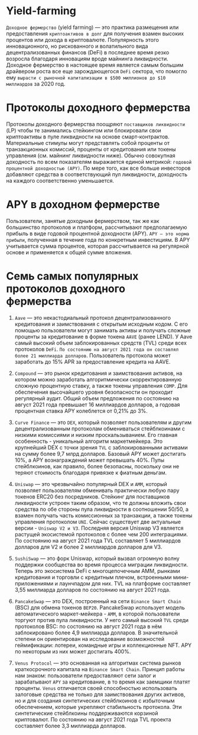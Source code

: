 # Yield-farming

`Доходное фермерство` (yield farming) — это практика размещения или предоставления `криптоактивов в долг` для получения взамен высоких процентов или дохода в криптовалюте. Популярность этого инновационного, но рискованного и волатильного вида децентрализованных финансов (DeFi) в последнее время резко возросла благодаря инновациям вроде майнинга ликвидности. Доходное фермерство в настоящее время является самым большим драйвером роста все еще зарождающегося `DeFi` сектора, что помогло ему `вырасти с рыночной капитализации в $500 миллионов до $10 миллиардов` за 2020 год.

# Протоколы доходного фермерства

Протоколы доходного фермерства поощряют `поставщиков ликвидности` (LP) чтобы те занимались стейкингом или блокировали свои криптоактивы в пуле ликвидности на основе смарт-контрактов. Материальные стимулы могут представлять собой проценты от транзакционных комиссий, проценты от кредитования или токены управления (см. майнинг ликвидности ниже). Обычно совокупная доходность по всем показателям выражается единой метрикой: `годовой процентной доходностью (APY)`. По мере того, как все больше инвесторов добавляют средства в соответствующий пул ликвидности, доходность на каждого соответственно уменьшается.

# APY в доходном фермерстве

Пользователи, занятые доходным фермерством, так же как большинство протоколов и платформ, рассчитывают предполагаемую прибыль в виде годовой процентной доходности (APY). `APY — это норма прибыли`, полученная в течение года по конкретным инвестициям. В APY учитывается сумма процентов, которая рассчитывается на регулярной основе и применяется к общей сумме вложения.

# Семь самых популярных протоколов доходного фермерства

1. `Aave` — это некастодиальный протокол децентрализованного кредитования и заимствования с открытым исходным кодом. С его помощью пользователи могут занимать активы и получать сложные проценты за кредитование в форме токена `AAVE` (ранее LEND). У Aave самый высокий объем заблокированных средств (TVL) среди всех протоколов `DeFi`. `По состоянию на август 2021 года он составлял более 21 миллиарда долларов`. Пользователь протокола может заработать до 15% APR за предоставление кредита на AAVE.

2. `Compound` — это рынок кредитования и заимствования активов, на котором можно заработать алгоритмически скорректированную сложную процентную ставку, а также токены управления `COMP`. Для обеспечения высочайшего уровня безопасности он проходит регулярный аудит. Общий объем предложения по состоянию на август 2021 года превышает 16 миллиардов долларов, а годовая процентная ставка APY колеблется от 0,21% до 3%.

3. `Curve Finance` — это `DEX`, который позволяет пользователям и другим децентрализованным протоколам обмениваться стейблкоинами с низкими комиссиями и низким проскальзыванием. Его главная особенность - уникальный алгоритм маркетмейкера. Это крупнейший DEX с точки зрения `TVL` с заблокированными активами на сумму более 9,7 млрд долларов. Базовый APY может достигать 10%, а APY вознаграждений может превышать 40%. Пулы стейблкоинов, как правило, более безопасны, поскольку они не теряют стоимость благодаря привязке к фиатным деньгам.

4. `Uniswap` — это чрезвычайно популярный DEX и `AMM`, который позволяет пользователям обменивать практически любую пару токенов ERC20 без посредников. Стейкинг для поставщиков ликвидности устроен таким образом, что те должны вложить свои средства по обе стороны пула ликвидности в соотношении 50/50, а взамен получать часть комиссионных за транзакции, а также токены управления протоколом `UNI`. Сейчас существует две актуальные версии - `Uniswap V2 и V3`. Последняя версия Uniswap V3 является растущей экосистемой протоколов с более чем 200 интеграциями. По состоянию на август 2021 года TVL составляет 5 миллиардов долларов для V2 и более 2 миллиардов долларов для V3.

5. `SushiSwap` — это форк Uniswap, который вызвал огромную волну поддержки сообщества во время процесса миграции ликвидности. Теперь это экосистема DeFi с многоцепочечным AMM, рынками кредитования и торговли с кредитным плечом, встроенными мини-приложениями и лаунчпадом для них. TVL на платформе составляет 3,55 миллиарда долларов по состоянию на август 2021 года.

6. `PancakeSwap` — это DEX, построенный на сети `Binance Smart Chain` (BSC) для обмена токенов `BEP20`. PancakeSwap использует модель автоматического маркет-мейкера - `AMM`, в которой пользователи торгуют против пула ликвидности. У него самый высокий `TVL` среди протоколов BSC: по состоянию на август 2021 года в нём заблокировано более 4,9 миллиарда долларов. В значительной степени он ориентирован на исследование возможностей геймификации: лотереи, командные игры и коллекционные NFT. APY по некоторым из них может достигать 400%.

7. `Venus Protocol` — это основанная на алгоритмах система рынков краткосрочного капитала на `Binance Smart Chain`. Принцип работы нам знаком: пользователи предоставляют сети залог и зарабатывают `APY` за кредитование, в то время как заемщики платят проценты. `Venus` отличается своей способностью использовать залоговые средства не только для заимствования других активов, но и для создания синтетических стейблкоинов с избыточным обеспечением, которые укрепляют стабильность протокола. Эти синтетические стейблкоины поддерживаются корзиной криптовалют. По состоянию на август 2021 года TVL проекта составляет более 3,3 миллиарда долларов.